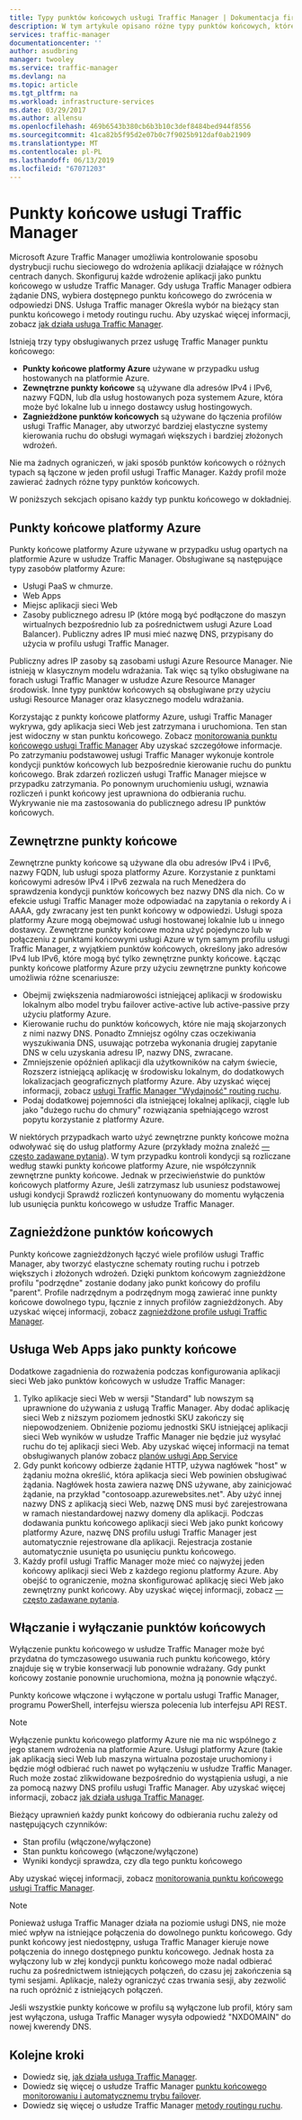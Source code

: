 ```yaml
---
title: Typy punktów końcowych usługi Traffic Manager | Dokumentacja firmy Microsoft
description: W tym artykule opisano różne typy punktów końcowych, które mogą być używane z usługą Azure Traffic Manager
services: traffic-manager
documentationcenter: ''
author: asudbring
manager: twooley
ms.service: traffic-manager
ms.devlang: na
ms.topic: article
ms.tgt_pltfrm: na
ms.workload: infrastructure-services
ms.date: 03/29/2017
ms.author: allensu
ms.openlocfilehash: 469b6543b380cb6b3b10c3def8484bed944f8556
ms.sourcegitcommit: 41ca82b5f95d2e07b0c7f9025b912daf0ab21909
ms.translationtype: MT
ms.contentlocale: pl-PL
ms.lasthandoff: 06/13/2019
ms.locfileid: "67071203"
---
```

# <a name="traffic-manager-endpoints"></a>Punkty końcowe usługi Traffic Manager

Microsoft Azure Traffic Manager umożliwia kontrolowanie sposobu dystrybucji ruchu sieciowego do wdrożenia aplikacji działające w różnych centrach danych. Skonfiguruj każde wdrożenie aplikacji jako punktu końcowego w usłudze Traffic Manager. Gdy usługa Traffic Manager odbiera żądanie DNS, wybiera dostępnego punktu końcowego do zwrócenia w odpowiedzi DNS. Usługa Traffic manager Określa wybór na bieżący stan punktu końcowego i metody routingu ruchu. Aby uzyskać więcej informacji, zobacz [jak działa usługa Traffic Manager](traffic-manager-how-it-works.md).

Istnieją trzy typy obsługiwanych przez usługę Traffic Manager punktu końcowego:

* **Punkty końcowe platformy Azure** używane w przypadku usług hostowanych na platformie Azure.
* **Zewnętrzne punkty końcowe** są używane dla adresów IPv4 i IPv6, nazwy FQDN, lub dla usług hostowanych poza systemem Azure, która może być lokalne lub u innego dostawcy usług hostingowych.
* **Zagnieżdżone punktów końcowych** są używane do łączenia profilów usługi Traffic Manager, aby utworzyć bardziej elastyczne systemy kierowania ruchu do obsługi wymagań większych i bardziej złożonych wdrożeń.

Nie ma żadnych ograniczeń, w jaki sposób punktów końcowych o różnych typach są łączone w jeden profil usługi Traffic Manager. Każdy profil może zawierać żadnych różne typy punktów końcowych.

W poniższych sekcjach opisano każdy typ punktu końcowego w dokładniej.

## <a name="azure-endpoints"></a>Punkty końcowe platformy Azure

Punkty końcowe platformy Azure używane w przypadku usług opartych na platformie Azure w usłudze Traffic Manager. Obsługiwane są następujące typy zasobów platformy Azure:

* Usługi PaaS w chmurze.
* Web Apps
* Miejsc aplikacji sieci Web
* Zasoby publicznego adresu IP (które mogą być podłączone do maszyn wirtualnych bezpośrednio lub za pośrednictwem usługi Azure Load Balancer). Publiczny adres IP musi mieć nazwę DNS, przypisany do użycia w profilu usługi Traffic Manager.

Publiczny adres IP zasoby są zasobami usługi Azure Resource Manager. Nie istnieją w klasycznym modelu wdrażania. Tak więc są tylko obsługiwane na forach usługi Traffic Manager w usłudze Azure Resource Manager środowisk. Inne typy punktów końcowych są obsługiwane przy użyciu usługi Resource Manager oraz klasycznego modelu wdrażania.

Korzystając z punkty końcowe platformy Azure, usługi Traffic Manager wykrywa, gdy aplikacja sieci Web jest zatrzymana i uruchomiona. Ten stan jest widoczny w stan punktu końcowego. Zobacz [monitorowania punktu końcowego usługi Traffic Manager](traffic-manager-monitoring.md#endpoint-and-profile-status) Aby uzyskać szczegółowe informacje. Po zatrzymaniu podstawowej usługi Traffic Manager wykonuje kontrole kondycji punktów końcowych lub bezpośrednie kierowanie ruchu do punktu końcowego. Brak zdarzeń rozliczeń usługi Traffic Manager miejsce w przypadku zatrzymania. Po ponownym uruchomieniu usługi, wznawia rozliczeń i punkt końcowy jest uprawniona do odbierania ruchu. Wykrywanie nie ma zastosowania do publicznego adresu IP punktów końcowych.

## <a name="external-endpoints"></a>Zewnętrzne punkty końcowe

Zewnętrzne punkty końcowe są używane dla obu adresów IPv4 i IPv6, nazwy FQDN, lub usługi spoza platformy Azure. Korzystanie z punktami końcowymi adresów IPv4 i IPv6 zezwala na ruch Menedżera do sprawdzenia kondycji punktów końcowych bez nazwy DNS dla nich. Co w efekcie usługi Traffic Manager może odpowiadać na zapytania o rekordy A i AAAA, gdy zwracany jest ten punkt końcowy w odpowiedzi. Usługi spoza platformy Azure mogą obejmować usługi hostowanej lokalnie lub u innego dostawcy. Zewnętrzne punkty końcowe można użyć pojedynczo lub w połączeniu z punktami końcowymi usługi Azure w tym samym profilu usługi Traffic Manager, z wyjątkiem punktów końcowych, określony jako adresów IPv4 lub IPv6, które mogą być tylko zewnętrzne punkty końcowe. Łącząc punkty końcowe platformy Azure przy użyciu zewnętrzne punkty końcowe umożliwia różne scenariusze:

* Obejmij zwiększenia nadmiarowości istniejącej aplikacji w środowisku lokalnym albo model trybu failover active-active lub active-passive przy użyciu platformy Azure. 
* Kierowanie ruchu do punktów końcowych, które nie mają skojarzonych z nimi nazwy DNS. Ponadto Zmniejsz ogólny czas oczekiwania wyszukiwania DNS, usuwając potrzeba wykonania drugiej zapytanie DNS w celu uzyskania adresu IP, nazwy DNS, zwracane.
* Zmniejszenie opóźnień aplikacji dla użytkowników na całym świecie, Rozszerz istniejącą aplikację w środowisku lokalnym, do dodatkowych lokalizacjach geograficznych platformy Azure. Aby uzyskać więcej informacji, zobacz [usługi Traffic Manager "Wydajność" routing ruchu](traffic-manager-routing-methods.md#performance).
* Podaj dodatkowej pojemności dla istniejącej lokalnej aplikacji, ciągle lub jako "dużego ruchu do chmury" rozwiązania spełniającego wzrost popytu korzystanie z platformy Azure.

W niektórych przypadkach warto użyć zewnętrzne punkty końcowe można odwoływać się do usług platformy Azure (przykłady można znaleźć [— często zadawane pytania](traffic-manager-faqs.md#traffic-manager-endpoints)). W tym przypadku kontroli kondycji są rozliczane według stawki punkty końcowe platformy Azure, nie współczynnik zewnętrzne punkty końcowe. Jednak w przeciwieństwie do punktów końcowych platformy Azure, Jeśli zatrzymasz lub usuniesz podstawowej usługi kondycji Sprawdź rozliczeń kontynuowany do momentu wyłączenia lub usunięcia punktu końcowego w usłudze Traffic Manager.

## <a name="nested-endpoints"></a>Zagnieżdżone punktów końcowych

Punkty końcowe zagnieżdżonych łączyć wiele profilów usługi Traffic Manager, aby tworzyć elastyczne schematy routing ruchu i potrzeb większych i złożonych wdrożeń. Dzięki punktom końcowym zagnieżdżone profilu "podrzędne" zostanie dodany jako punkt końcowy do profilu "parent". Profile nadrzędnym a podrzędnym mogą zawierać inne punkty końcowe dowolnego typu, łącznie z innych profilów zagnieżdżonych. Aby uzyskać więcej informacji, zobacz [zagnieżdżone profile usługi Traffic Manager](traffic-manager-nested-profiles.md).

## <a name="web-apps-as-endpoints"></a>Usługa Web Apps jako punkty końcowe

Dodatkowe zagadnienia do rozważenia podczas konfigurowania aplikacji sieci Web jako punktów końcowych w usłudze Traffic Manager:

1. Tylko aplikacje sieci Web w wersji "Standard" lub nowszym są uprawnione do używania z usługą Traffic Manager. Aby dodać aplikację sieci Web z niższym poziomem jednostki SKU zakończy się niepowodzeniem. Obniżenie poziomu jednostki SKU istniejącej aplikacji sieci Web wyników w usłudze Traffic Manager nie będzie już wysyłać ruchu do tej aplikacji sieci Web. Aby uzyskać więcej informacji na temat obsługiwanych planów zobacz [planów usługi App Service](https://azure.microsoft.com/pricing/details/app-service/plans/)
2. Gdy punkt końcowy odbierze żądanie HTTP, używa nagłówek "host" w żądaniu można określić, która aplikacja sieci Web powinien obsługiwać żądania. Nagłówek hosta zawiera nazwę DNS używane, aby zainicjować żądanie, na przykład "contosoapp.azurewebsites.net". Aby użyć innej nazwy DNS z aplikacją sieci Web, nazwę DNS musi być zarejestrowana w ramach niestandardowej nazwy domeny dla aplikacji. Podczas dodawania punktu końcowego aplikacji sieci Web jako punkt końcowy platformy Azure, nazwę DNS profilu usługi Traffic Manager jest automatycznie rejestrowane dla aplikacji. Rejestracja zostanie automatycznie usunięta po usunięciu punktu końcowego.
3. Każdy profil usługi Traffic Manager może mieć co najwyżej jeden końcowy aplikacji sieci Web z każdego regionu platformy Azure. Aby obejść to ograniczenie, można skonfigurować aplikację sieci Web jako zewnętrzny punkt końcowy. Aby uzyskać więcej informacji, zobacz [— często zadawane pytania](traffic-manager-faqs.md#traffic-manager-endpoints).

## <a name="enabling-and-disabling-endpoints"></a>Włączanie i wyłączanie punktów końcowych

Wyłączenie punktu końcowego w usłudze Traffic Manager może być przydatna do tymczasowego usuwania ruch punktu końcowego, który znajduje się w trybie konserwacji lub ponownie wdrażany. Gdy punkt końcowy zostanie ponownie uruchomiona, można ją ponownie włączyć.

Punkty końcowe włączone i wyłączone w portalu usługi Traffic Manager, programu PowerShell, interfejsu wiersza polecenia lub interfejsu API REST.

> [!NOTE]
> Wyłączenie punktu końcowego platformy Azure nie ma nic wspólnego z jego stanem wdrożenia na platformie Azure. Usługi platformy Azure (takie jak aplikacją sieci Web lub maszyna wirtualna pozostaje uruchomiony i będzie mógł odbierać ruch nawet po wyłączeniu w usłudze Traffic Manager. Ruch może zostać zlikwidowane bezpośrednio do wystąpienia usługi, a nie za pomocą nazwy DNS profilu usługi Traffic Manager. Aby uzyskać więcej informacji, zobacz [jak działa usługa Traffic Manager](traffic-manager-how-it-works.md).

Bieżący uprawnień każdy punkt końcowy do odbierania ruchu zależy od następujących czynników:

* Stan profilu (włączone/wyłączone)
* Stan punktu końcowego (włączone/wyłączone)
* Wyniki kondycji sprawdza, czy dla tego punktu końcowego

Aby uzyskać więcej informacji, zobacz [monitorowania punktu końcowego usługi Traffic Manager](traffic-manager-monitoring.md#endpoint-and-profile-status).

> [!NOTE]
> Ponieważ usługa Traffic Manager działa na poziomie usługi DNS, nie może mieć wpływ na istniejące połączenia do dowolnego punktu końcowego. Gdy punkt końcowy jest niedostępny, usługa Traffic Manager kieruje nowe połączenia do innego dostępnego punktu końcowego. Jednak hosta za wyłączony lub w złej kondycji punktu końcowego może nadal odbierać ruchu za pośrednictwem istniejących połączeń, do czasu jej zakończenia są tymi sesjami. Aplikacje, należy ograniczyć czas trwania sesji, aby zezwolić na ruch opróżnić z istniejących połączeń.

Jeśli wszystkie punkty końcowe w profilu są wyłączone lub profil, który sam jest wyłączona, usługa Traffic Manager wysyła odpowiedź "NXDOMAIN" do nowej kwerendy DNS.


## <a name="next-steps"></a>Kolejne kroki

* Dowiedz się, [jak działa usługa Traffic Manager](traffic-manager-how-it-works.md).
* Dowiedz się więcej o usłudze Traffic Manager [punktu końcowego monitorowaniu i automatycznemu trybu failover](traffic-manager-monitoring.md).
* Dowiedz się więcej o usłudze Traffic Manager [metody routingu ruchu](traffic-manager-routing-methods.md).
